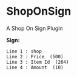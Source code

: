 # ShopOnSign
A Shop On Sign Plugin

**Sign:**

```
Line 1 : shop
Line 2 : Price  (500)
Line 3 : Item Id  (264)
Line 4 : Amount  (10)
```

